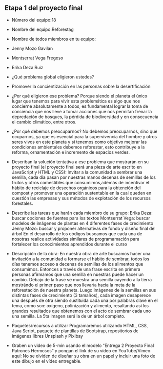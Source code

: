 ## Etapa 1 del proyecto final

- Número del equipo:18
- Nombre del equipo:Reforestag
- Nombre de todos miembros en tu equipo:
- Jenny Mozo Gavilan
- Montserrat Vega Fregoso
- Erika Deza Ruiz

- ¿Qué problema global eligieron ustedes?
- Promover la concientización en las personas sobre la desertificación
- ¿Por qué eligieron ese problema? Porque siendo el planeta el único lugar que tenemos para vivir esta problemática es algo que nos concierne absolutamente a todos, es fundamental lograr la toma de conciencia que nos lleve a tomar acciones que nos permitan frenar la depredación de bosques, la pérdida de biodiversidad y en consecuencia el cambio climático, entre otros.
- ¿Por qué debemos preocuparnos? No debemos preocuparnos, sino que ocuparnos, ya que es esencial para la supervivencia del hombre y otros seres vivos en este planeta y si tenemos como objetivo mejorar las condiciones ambientales debemos reforestar, esto contribuye a la reforma, ornamentación e incremento de espacios verdes.

- Describan la solución tentativa a ese problema que mostrarán en su proyecto final (el proyecto final será una pieza de arte escrito en JavaScript y HTML y CSS): Invitar a la comunidad a sembrar una semilla, cada día pasan por nuestras manos decenas de semillas de los frutos y otros comestibles que consumimos,además de incentivar el hábito de reciclaje de desechos orgánicos para la obtención del compost y promover una operación sustentable en la cual queden en cuestión las empresas y sus métodos de explotación de los recursos forestales.

- Describe las tareas que harán cada miembro de su grupo:
Erika Deza: buscar opciones de fuentes para los textos
Montserrat Vega: buscar modelos de imágenes de plantas en 4 diferentes fases de crecimiento
Jenny Mozo: buscar y proponer alternativas de fondo y diseño final del árbol
En el desarrollo de los códigos buscamos que cada una de nosotras realice actividades similares de programamación para fortalecer los conocimientos aprendidos durante el curso

- Descripción de la obra: 
En nuestra obra de arte buscamos hacer una invitación a la comunidad a formarse el hábito de sembrar, todos los días tenemos acceso a decenas de semillas de los alimentos que consumimos. Entonces a través de una frase escrita en primera personas afirmamos que  una semilla en nuestras puede hacer un cambio. Debajo de la frase se muestra una semilla cayendo a la tierra mostrándo el primer paso que nos llevaría hacia la meta de la reforestación de nuestra planeta. Luego imágenes de la semillas en sus distintas fases de crecimiento (3 tamaños), cada imagen desaperece una después de otra siendo sustituida cada una por palabras clave en el tema, como son: oxígeno, polinización y alimento, resaltando así los grandes resultados que obtenemos con el acto de sembrar cada uno una semilla. La 5ta imagen será la de un árbol completo.

- Paquetes/recursos a utilizar
Programaremos utilizando HTML, CSS, Java Script, paquete de plantillas de Bootstrap, repositorios de imágenes libres Unsplash y Pixibay

- Graben un video de 5-min usando el modelo “Entrega 2 Proyecto Final Patrones Hermosos” y pongan el link de su vídeo en YouTube/Vimeo aquí:
No se olviden de diseñar su obra en un papel y incluir una foto de este dibujo en el vídeo entregable.
